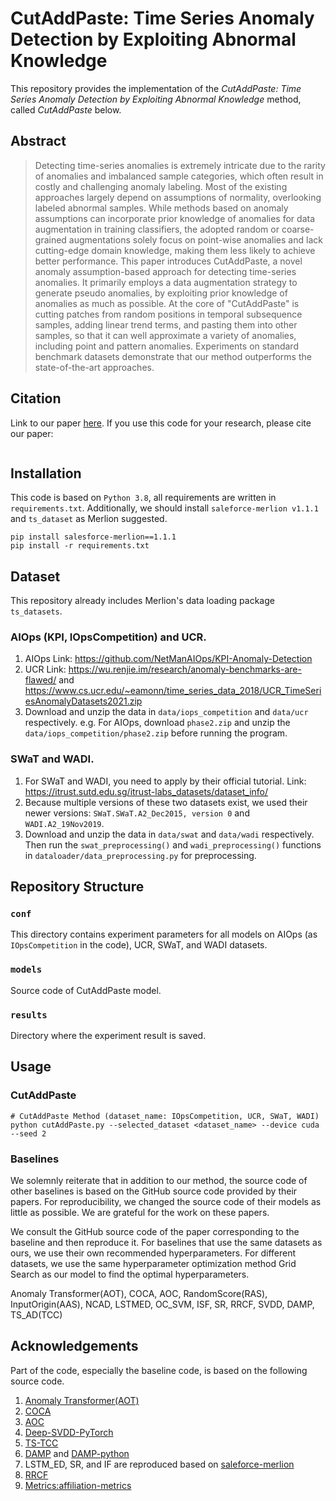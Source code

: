 # CutAddPaste: Time Series Anomaly Detection by Exploiting Abnormal Knowledge
This repository provides the implementation of the _CutAddPaste: Time Series Anomaly Detection by Exploiting Abnormal Knowledge_ method, called _CutAddPaste_ below. 

## Abstract
> Detecting time-series anomalies is extremely intricate due to the rarity of anomalies and imbalanced sample categories, 
> which often result in costly and challenging anomaly labeling. 
> Most of the existing approaches largely depend on assumptions of normality, overlooking labeled abnormal samples. 
> While methods based on anomaly assumptions can incorporate prior knowledge of anomalies for data augmentation in training classifiers, 
> the adopted random or coarse-grained augmentations solely focus on point-wise anomalies and lack cutting-edge domain knowledge, 
> making them less likely to achieve better performance.
> This paper introduces CutAddPaste, a novel anomaly assumption-based approach for detecting time-series anomalies. 
> It primarily employs a data augmentation strategy to generate pseudo anomalies, 
> by exploiting prior knowledge of anomalies as much as possible. At the core of "CutAddPaste" is cutting patches from 
> random positions in temporal subsequence samples, adding linear trend terms, and pasting them into other samples, 
> so that it can well approximate a variety of anomalies, including point and pattern anomalies. 
> Experiments on standard benchmark datasets demonstrate that our method outperforms the state-of-the-art approaches.



## Citation
Link to our paper [here]().
If you use this code for your research, please cite our paper:

```

```

## Installation
This code is based on `Python 3.8`, all requirements are written in `requirements.txt`. Additionally, we should install `saleforce-merlion v1.1.1` and `ts_dataset` as Merlion suggested.

```
pip install salesforce-merlion==1.1.1
pip install -r requirements.txt
```

## Dataset
This repository already includes Merlion's data loading package `ts_datasets`.

### AIOps (KPI, IOpsCompetition) and UCR. 
1. AIOps Link: https://github.com/NetManAIOps/KPI-Anomaly-Detection
2. UCR Link: https://wu.renjie.im/research/anomaly-benchmarks-are-flawed/ 
and https://www.cs.ucr.edu/~eamonn/time_series_data_2018/UCR_TimeSeriesAnomalyDatasets2021.zip
3. Download and unzip the data in `data/iops_competition` and `data/ucr` respectively. 
e.g. For AIOps, download `phase2.zip` and unzip the `data/iops_competition/phase2.zip` before running the program.

### SWaT and WADI. 
1. For SWaT and WADI, you need to apply by their official tutorial. Link: https://itrust.sutd.edu.sg/itrust-labs_datasets/dataset_info/
2. Because multiple versions of these two datasets exist, 
we used their newer versions: `SWaT.SWaT.A2_Dec2015, version 0` and `WADI.A2_19Nov2019`.
3. Download and unzip the data in `data/swat` and `data/wadi` respectively. Then run the 
`swat_preprocessing()` and `wadi_preprocessing()` functions in `dataloader/data_preprocessing.py` for preprocessing.


## Repository Structure

### `conf`
This directory contains experiment parameters for all models on AIOps (as `IOpsCompetition` in the code), UCR, SWaT, and WADI datasets.

### `models`
Source code of CutAddPaste model.

### `results`
Directory where the experiment result is saved.

## Usage

### CutAddPaste
```
# CutAddPaste Method (dataset_name: IOpsCompetition, UCR, SWaT, WADI)
python cutAddPaste.py --selected_dataset <dataset_name> --device cuda --seed 2
```

### Baselines
We solemnly reiterate that in addition to our method, the source code of other baselines is based on the GitHub source code 
provided by their papers. For reproducibility, we changed the source code of their models as little as possible. 
We are grateful for the work on these papers.

We consult the GitHub source code of the paper corresponding to the baseline and then reproduce it. 
For baselines that use the same datasets as ours, we use their own recommended hyperparameters. 
For different datasets, we use the same hyperparameter optimization method Grid Search as our model to find the optimal hyperparameters.

Anomaly Transformer(AOT), COCA, AOC, RandomScore(RAS), InputOrigin(AAS), NCAD, LSTMED, OC_SVM, ISF, SR, RRCF, SVDD, DAMP, TS_AD(TCC)


## Acknowledgements
Part of the code, especially the baseline code, is based on the following source code.
1. [Anomaly Transformer(AOT)](https://github.com/thuml/Anomaly-Transformer)
2. [COCA](https://github.com/ruiking04/COCA)
3. [AOC](https://github.com/alsike22/AOC)
4. [Deep-SVDD-PyTorch](https://github.com/lukasruff/Deep-SVDD-PyTorch)
5. [TS-TCC](https://github.com/emadeldeen24/TS-TCC)
6. [DAMP](https://sites.google.com/view/discord-aware-matrix-profile/documentation) and 
[DAMP-python](https://github.com/sihohan/DAMP)
7. LSTM_ED, SR, and IF are reproduced based on [saleforce-merlion](https://github.com/salesforce/Merlion/tree/main/merlion/models/anomaly)
8. [RRCF](https://github.com/kLabUM/rrcf?tab=readme-ov-file)
9. [Metrics:affiliation-metrics](https://github.com/ahstat/affiliation-metrics-py)

